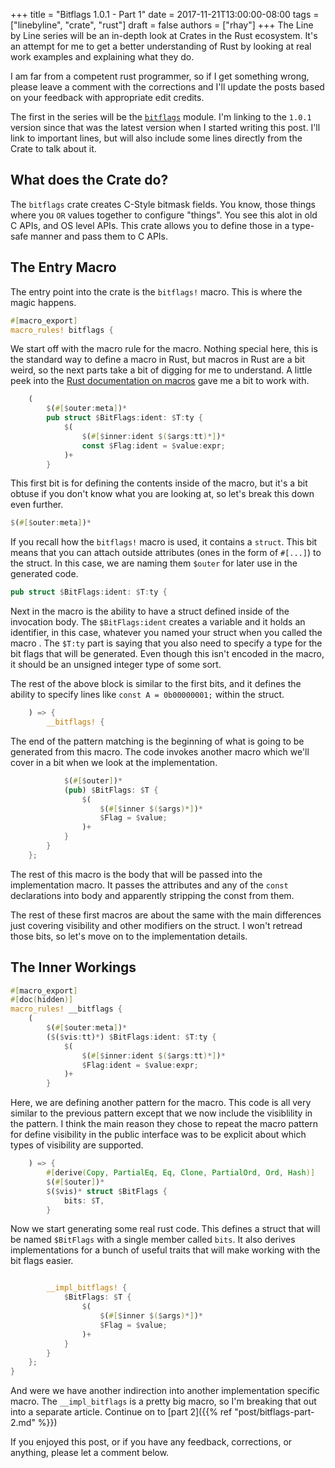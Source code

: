 +++
title = "Bitflags 1.0.1 - Part 1"
date = 2017-11-21T13:00:00-08:00
tags = ["linebyline", "crate", "rust"]
draft = false
authors = ["rhay"]
+++
The Line by Line series will be an in-depth look at Crates in the Rust ecosystem.  It's an attempt for me to get a 
better understanding of Rust by looking at real work examples and explaining what they do.

I am far from a competent rust programmer, so if I get something wrong, please leave a comment with the corrections 
and I'll update the posts based on your feedback with appropriate edit credits.
 
The first in the series will be the [`bitflags`](https://github.com/rust-lang-nursery/bitflags/tree/1.0.1) module.  I'm
 linking to the `1.0.1` version since that was the latest version when I started writing this post.  I'll link to 
 important lines, but will also include some lines directly from the Crate to talk about it.
 
## What does the Crate do?
 
The `bitflags` crate creates C-Style bitmask fields.  You know, those things where you `OR` values together to 
configure "things".  You see this alot in old C APIs, and OS level APIs. This crate allows you to define those in a
type-safe manner and pass them to C APIs.

## The Entry Macro

The entry point into the crate is the `bitflags!` macro. This is where the magic happens.
 
```rust
#[macro_export]
macro_rules! bitflags {
```

We start off with the macro rule for the macro. Nothing special here, this is the standard way to define a macro in 
Rust, but macros in Rust are a bit weird, so the next parts take a bit of digging for me to understand. A little 
peek into the [Rust documentation on macros](https://doc.rust-lang.org/1.7.0/book/macros.html) gave me a bit to work 
with.

```rust
    (
        $(#[$outer:meta])*
        pub struct $BitFlags:ident: $T:ty {    
            $(
                $(#[$inner:ident $($args:tt)*])*
                const $Flag:ident = $value:expr;
            )+
        }
```
This first bit is for defining the contents inside of the macro, but it's a bit obtuse if you don't know what you are
 looking at, so let's break this down even further.
 
```rust
$(#[$outer:meta])*
```

If you recall how the `bitflags!` macro is used, it contains a `struct`. This bit means that you can attach 
outside attributes (ones in the form of `#[...]`) to the struct.  In this case, we are naming them `$outer` for later
 use in the generated code.
 
```rust
pub struct $BitFlags:ident: $T:ty {   
```

Next in the macro is the ability to have a struct defined inside of the invocation body. The `$BitFlags:ident` 
creates a variable and it holds an identifier, in this case, whatever you named your struct when you called the macro
. The `$T:ty` part is saying that you also need to specify a type for the bit flags that will be generated. Even 
though this isn't encoded in the macro, it should be an unsigned integer type of some sort.

The rest of the above block is similar to the first bits, and it defines the ability to specify lines like
`const A = 0b00000001;` within the struct.

```rust
    ) => {
        __bitflags! {
```

The end of the pattern matching is the beginning of what is going to be generated
from this macro. The code invokes another macro which we'll cover in a bit when we
look at the implementation.

```rust
            $(#[$outer])*
            (pub) $BitFlags: $T {
                $(
                    $(#[$inner $($args)*])*
                    $Flag = $value;
                )+
            }
        }
    };
```

The rest of this macro is the body that will be passed into the implementation macro.
It passes the attributes and any of the `const` declarations into body and apparently
stripping the const from them.

The rest of these first macros are about the same with the main differences just covering visibility and other modifiers
 on the struct.  I won't retread those bits, so let's move on to the implementation details.
 
## The Inner Workings

```rust
#[macro_export]
#[doc(hidden)]
macro_rules! __bitflags {
    (
        $(#[$outer:meta])*
        ($($vis:tt)*) $BitFlags:ident: $T:ty {
            $(
                $(#[$inner:ident $($args:tt)*])*
                $Flag:ident = $value:expr;
            )+
        }
```

Here, we are defining another pattern for the macro. This code is all very similar to the previous pattern except 
that we now include the visiblility in the pattern. I think the main reason they chose to repeat the macro pattern 
for define visibility in the public interface was to be explicit about which types of visibility are supported.  

```rust
    ) => {
        #[derive(Copy, PartialEq, Eq, Clone, PartialOrd, Ord, Hash)]
        $(#[$outer])*
        $($vis)* struct $BitFlags {
            bits: $T,
        }
```

Now we start generating some real rust code. This defines a struct that will be named `$BitFlags` with a single member
called `bits`. It also derives implementations for a bunch of useful traits that will make working with the bit flags
easier.

```rust

        __impl_bitflags! {
            $BitFlags: $T {
                $(
                    $(#[$inner $($args)*])*
                    $Flag = $value;
                )+
            }
        }
    };
}
```

And were we have another indirection into another implementation specific macro.
  The `__impl_bitflags` is a pretty big macro, so I'm breaking that out into a separate
  article. Continue on to [part 2]({{% ref "post/bitflags-part-2.md" %}})
  
If you enjoyed this post, or if you have any feedback, corrections, or anything, please
let a comment below.